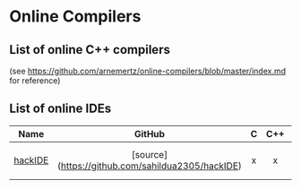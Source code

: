 # Online Compilers

## List of online C++ compilers
(see https://github.com/arnemertz/online-compilers/blob/master/index.md for reference)

## List of online IDEs

| Name | GitHub | C | C++ | C# | Python | Ruby | Notes |
|------|:------:|:-:|:---:|:--:|:------:|:----:|-------|
| [hackIDE](http://hackide.herokuapp.com) | [source] (https://github.com/sahildua2305/hackIDE) | x | x | x | x | x | gcc/g++ 4.8.1, python2.7.3|
